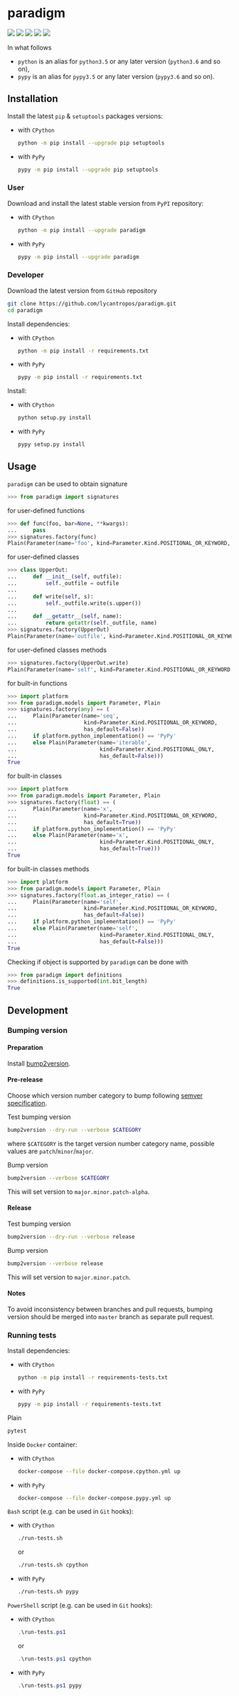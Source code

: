paradigm
========

[![](https://travis-ci.org/lycantropos/paradigm.svg?branch=master)](https://travis-ci.org/lycantropos/paradigm "Travis CI")
[![](https://dev.azure.com/lycantropos/paradigm/_apis/build/status/lycantropos.paradigm?branchName=master)](https://dev.azure.com/azatibrakov/paradigm/_build/latest?definitionId=2&branchName=master "Azure Pipelines")
[![](https://codecov.io/gh/lycantropos/paradigm/branch/master/graph/badge.svg)](https://codecov.io/gh/lycantropos/paradigm "Codecov")
[![](https://img.shields.io/github/license/lycantropos/paradigm.svg)](https://github.com/lycantropos/paradigm/blob/master/LICENSE "License")
[![](https://badge.fury.io/py/paradigm.svg)](https://badge.fury.io/py/paradigm "PyPI")

In what follows
- `python` is an alias for `python3.5` or any later
version (`python3.6` and so on),
- `pypy` is an alias for `pypy3.5` or any later
version (`pypy3.6` and so on).

Installation
------------

Install the latest `pip` & `setuptools` packages versions:
- with `CPython`
  ```bash
  python -m pip install --upgrade pip setuptools
  ```
- with `PyPy`
  ```bash
  pypy -m pip install --upgrade pip setuptools
  ```

### User

Download and install the latest stable version from `PyPI` repository:
- with `CPython`
  ```bash
  python -m pip install --upgrade paradigm
  ```
- with `PyPy`
  ```bash
  pypy -m pip install --upgrade paradigm
  ```

### Developer

Download the latest version from `GitHub` repository
```bash
git clone https://github.com/lycantropos/paradigm.git
cd paradigm
```

Install dependencies:
- with `CPython`
  ```bash
  python -m pip install -r requirements.txt
  ```
- with `PyPy`
  ```bash
  pypy -m pip install -r requirements.txt
  ```

Install:
- with `CPython`
  ```bash
  python setup.py install
  ```
- with `PyPy`
  ```bash
  pypy setup.py install
  ```

Usage
-----

`paradigm` can be used to obtain signature
```python
>>> from paradigm import signatures

```
for user-defined functions
```python
>>> def func(foo, bar=None, **kwargs):
...     pass
>>> signatures.factory(func)
Plain(Parameter(name='foo', kind=Parameter.Kind.POSITIONAL_OR_KEYWORD, has_default=False), Parameter(name='bar', kind=Parameter.Kind.POSITIONAL_OR_KEYWORD, has_default=True), Parameter(name='kwargs', kind=Parameter.Kind.VARIADIC_KEYWORD, has_default=False))

```
for user-defined classes
```python
>>> class UpperOut:
...     def __init__(self, outfile):
...         self._outfile = outfile
... 
...     def write(self, s):
...         self._outfile.write(s.upper())
... 
...     def __getattr__(self, name):
...         return getattr(self._outfile, name)
>>> signatures.factory(UpperOut)
Plain(Parameter(name='outfile', kind=Parameter.Kind.POSITIONAL_OR_KEYWORD, has_default=False))

```
for user-defined classes methods
```python
>>> signatures.factory(UpperOut.write)
Plain(Parameter(name='self', kind=Parameter.Kind.POSITIONAL_OR_KEYWORD, has_default=False), Parameter(name='s', kind=Parameter.Kind.POSITIONAL_OR_KEYWORD, has_default=False))

```
for built-in functions
```python
>>> import platform
>>> from paradigm.models import Parameter, Plain
>>> signatures.factory(any) == (
...     Plain(Parameter(name='seq',
...                     kind=Parameter.Kind.POSITIONAL_OR_KEYWORD,
...                     has_default=False))
...     if platform.python_implementation() == 'PyPy'
...     else Plain(Parameter(name='iterable',
...                          kind=Parameter.Kind.POSITIONAL_ONLY,
...                          has_default=False)))
True

```
for built-in classes
```python
>>> import platform
>>> from paradigm.models import Parameter, Plain
>>> signatures.factory(float) == (
...     Plain(Parameter(name='x', 
...                     kind=Parameter.Kind.POSITIONAL_OR_KEYWORD,
...                     has_default=True))
...     if platform.python_implementation() == 'PyPy'
...     else Plain(Parameter(name='x', 
...                          kind=Parameter.Kind.POSITIONAL_ONLY,
...                          has_default=True)))
True

```
for built-in classes methods
```python
>>> import platform
>>> from paradigm.models import Parameter, Plain
>>> signatures.factory(float.as_integer_ratio) == (
...     Plain(Parameter(name='self',
...                     kind=Parameter.Kind.POSITIONAL_OR_KEYWORD,
...                     has_default=False))
...     if platform.python_implementation() == 'PyPy'
...     else Plain(Parameter(name='self',
...                          kind=Parameter.Kind.POSITIONAL_ONLY,
...                          has_default=False)))
True

```

Checking if object is supported by `paradigm` can be done with
```python
>>> from paradigm import definitions
>>> definitions.is_supported(int.bit_length)
True

```

Development
-----------

### Bumping version

#### Preparation

Install
[bump2version](https://github.com/c4urself/bump2version#installation).

#### Pre-release

Choose which version number category to bump following [semver
specification](http://semver.org/).

Test bumping version
```bash
bump2version --dry-run --verbose $CATEGORY
```

where `$CATEGORY` is the target version number category name, possible
values are `patch`/`minor`/`major`.

Bump version
```bash
bump2version --verbose $CATEGORY
```

This will set version to `major.minor.patch-alpha`. 

#### Release

Test bumping version
```bash
bump2version --dry-run --verbose release
```

Bump version
```bash
bump2version --verbose release
```

This will set version to `major.minor.patch`.

#### Notes

To avoid inconsistency between branches and pull requests,
bumping version should be merged into `master` branch 
as separate pull request.

### Running tests

Install dependencies:
- with `CPython`
  ```bash
  python -m pip install -r requirements-tests.txt
  ```
- with `PyPy`
  ```bash
  pypy -m pip install -r requirements-tests.txt
  ```

Plain
```bash
pytest
```

Inside `Docker` container:
- with `CPython`
  ```bash
  docker-compose --file docker-compose.cpython.yml up
  ```
- with `PyPy`
  ```bash
  docker-compose --file docker-compose.pypy.yml up
  ```

`Bash` script (e.g. can be used in `Git` hooks):
- with `CPython`
  ```bash
  ./run-tests.sh
  ```
  or
  ```bash
  ./run-tests.sh cpython
  ```

- with `PyPy`
  ```bash
  ./run-tests.sh pypy
  ```

`PowerShell` script (e.g. can be used in `Git` hooks):
- with `CPython`
  ```powershell
  .\run-tests.ps1
  ```
  or
  ```powershell
  .\run-tests.ps1 cpython
  ```
- with `PyPy`
  ```powershell
  .\run-tests.ps1 pypy
  ```
